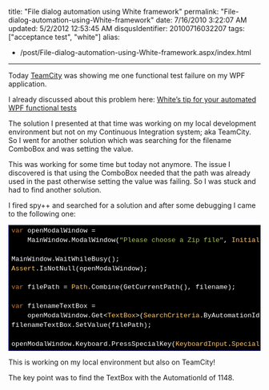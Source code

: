 title: "File dialog automation using White framework"
permalink: "File-dialog-automation-using-White-framework"
date: 7/16/2010 3:22:07 AM
updated: 5/2/2012 12:53:45 AM
disqusIdentifier: 20100716032207
tags: ["acceptance test", "white"]
alias:
 - /post/File-dialog-automation-using-White-framework.aspx/index.html
---
Today [TeamCity](http://www.jetbrains.com/teamcity/index.html) was showing me one functional test failure on my WPF application.

I already discussed about this problem here: [White’s tip for your automated WPF functional tests](http://www.laurentkempe.com/post/Whitee28099s-tip-for-your-automated-WPF-functional-tests.aspx)       
<!-- more -->
The solution I presented at that time was working on my local development environment but not on my Continuous Integration system; aka TeamCity. So I went for another solution which was searching for the filename ComboBox and was setting the value. 

This was working for some time but today not anymore. The issue I discovered is that using the ComboBox needed that the path was already used in the past otherwise setting the value was failing. So I was stuck and had to find another solution.

I fired spy++ and searched for a solution and after some debugging I came to the following one:

<div style="line-height:135%; padding-bottom: 0px; margin: 0px; padding-left: 0px; padding-right: 0px; display: inline; float: none; padding-top: 0px" id="scid:9ce6104f-a9aa-4a17-a79f-3a39532ebf7c:9f29d62e-a07a-4c37-8831-5484ee322783" class="wlWriterEditableSmartContent"> <div style="border: #000080 1px solid; color: #000; font-family: 'Courier New', Courier, Monospace; font-size: 10pt"> <div style="background-color: #000000; max-height: 500px; overflow: auto; padding: 2px 5px; white-space: nowrap"><span style="color:#cc7832">var</span><span style="color:#ffffff"> openModalWindow = </span><br> &nbsp;&nbsp;&nbsp;&nbsp;<span style="color:#ffffff">MainWindow.ModalWindow(</span><span style="color:#a5c25c">"Please choose a Zip file"</span><span style="color:#ffffff">, </span><span style="color:#ffc66d">InitializeOption</span><span style="color:#ffffff">.NoCache);</span><br> <br> <span style="color:#ffffff">MainWindow.WaitWhileBusy();</span><br> <span style="color:#ffffff"></span><span style="color:#ffc66d">Assert</span><span style="color:#ffffff">.IsNotNull(openModalWindow);</span><br> <br> <span style="color:#ffffff"></span><span style="color:#cc7832">var</span><span style="color:#ffffff"> filePath = </span><span style="color:#ffc66d">Path</span><span style="color:#ffffff">.Combine(GetCurrentPath(), filename);</span><br> <br> <span style="color:#ffffff"></span><span style="color:#cc7832">var</span><span style="color:#ffffff"> filenameTextBox = </span><br> &nbsp;&nbsp;&nbsp;&nbsp;<span style="color:#ffffff">openModalWindow.Get&lt;</span><span style="color:#ffc66d">TextBox</span><span style="color:#ffffff">&gt;(</span><span style="color:#ffc66d">SearchCriteria</span><span style="color:#ffffff">.ByAutomationId(</span><span style="color:#a5c25c">"1148"</span><span style="color:#ffffff">));</span><br> <span style="color:#ffffff">filenameTextBox.SetValue(filePath);</span><br> <br> <span style="color:#ffffff">openModalWindow.Keyboard.PressSpecialKey(</span><span style="color:#ffc66d">KeyboardInput</span><span style="color:#ffffff">.</span><span style="color:#ffc66d">SpecialKeys</span><span style="color:#ffffff">.RETURN);</span></div> </div> </div>

This is working on my local environment but also on TeamCity!

The key point was to find the TextBox with the AutomationId of 1148.
